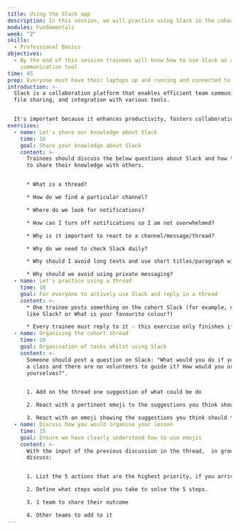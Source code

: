 ```yaml
---
title: Using the Slack app
description: In this session, we will practice using Slack in the cohort.
modules: Fundamentals
week: "2"
skills:
  - Professional Basics
objectives:
  - By the end of this session trainees will know how to use Slack as a
    communication tool
time: 45
prep: Everyone must have their laptops up and running and connected to the internet.
introduction: >-
  Slack is a collaboration platform that enables efficient team communication,
  file sharing, and integration with various tools.


  It's important because it enhances productivity, fosters collaboration, and centralises communication for remote and distributed teams.
exercises:
  - name: Let's share our knowledge about Slack
    time: 10
    goal: Share your knowledge about Slack
    content: >-
      Trainees should discuss the below questions about Slack and how to use it
      to share their knowledge with others.


      * What is a thread? 

      * How do we find a particular channel? 

      * Where do we look for notifications?

      * How can I turn off notifications so I am not overwhelmed?

      * Why is it important to react to a channel/message/thread?

      * Why do we need to check Slack daily?

      * Why should I avoid long texts and use short titles/paragraph with details in a thread? 

      * Why should we avoid using private messaging?
  - name: Let's practice using a thread
    time: 10
    goal: For everyone to actively use Slack and reply in a thread
    content: >-
      * O﻿ne trainee posts something on the cohort Slack (for example, do you
      like Slack? or What is your favourite colour?)

      * Every trainee must reply to it - this exercise only finishes if we have the same number of replies as the number of trainees in the class!
  - name: Organising the cohort thread
    time: 10
    goal: Organisation of tasks whilst using Slack
    content: >-
      Someone should post a question on Slack: "What would you do if you come to
      a class and there are no volunteers to guide it? How would you organise
      yourselves?".


      1. Add on the thread one suggestion of what could be do

      2. React with a pertinent emoji to the suggestions you think should be adopted

      3. React with an emoji showing the suggestions you think should **not** be adopted
  - name: Discuss how you would organise your lesson
    time: 15
    goal: Ensure we have clearly understood how to use emojis
    content: >-
      W﻿ith the input of the previous discussion in the thread,  in groups of 4,
      discuss:


      1. List the 5 actions that are the highest priority, if you arrive and there is no volunteer available.  

      2. D﻿efine what steps would you take to solve the 5 steps.

      3. 1﻿ team to share their outcome

      4. O﻿ther teams to add to it
---
```

